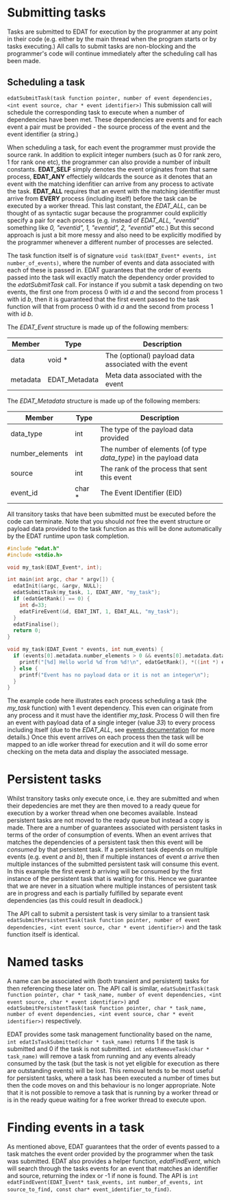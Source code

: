 # Submitting tasks

Tasks are submitted to EDAT for execution by the programmer at any point in their code (e.g. either by the main thread when the program starts or by tasks executing.) All calls to submit tasks are non-blocking and the programmer's code will continue immediately after the scheduling call has been made. 

## Scheduling a task
`edatSubmitTask(task function pointer, number of event dependencies, <int event source, char * event identifier>)` This submission call will schedule the corresponding task to execute when a number of dependencies have been met. These dependencies are events and for each event a pair must be provided - the source process of the event and the event identifier (a string.) 

When scheduling a task, for each event the programmer must provide the source rank. In addition to explicit integer numbers (such as 0 for rank zero, 1 for rank one etc), the programmer can also provide a number of inbuilt constants. __EDAT_SELF__ simply denotes the event originates from that same process, __EDAT_ANY__ effectiely wildcards the source as it denotes that an event with the matching idenfitier can arrive from any process to activate the task. __EDAT_ALL__ requires that an event with the matching identifier must arrive from __EVERY__ process (including itself) before the task can be executed by a worker thread. This last constant, the _EDAT_ALL_, can be thought of as syntactic sugar because the programmer could explicitly specify a pair for each process (e.g. instead of _EDAT_ALL, "eventid"_ something like _0, "eventid", 1, "eventid", 2, "eventid"_ etc.) But this second approach is just a bit more messy and also need to be explicitly modified by the programmer whenever a different number of processes are selected.

The task function itself is of signature `void task(EDAT_Event* events, int number_of_events)`, where the number of events and data associated with each of these is passed in. EDAT guarantees that the order of events passed into the task will exactly match the dependency order provided to the _edatSubmitTask_ call. For instance if you submit a task depending on two events, the first one from process 0 with id _a_ and the second from process 1 with id _b_, then it is guaranteed that the first event passed to the task function will that from process 0 with id _a_ and the second from process 1 with id _b_. 

The _EDAT_Event_ structure is made up of the following members:

Member | Type | Description
------ | ---- | -----------
data | void * | The (optional) payload data associated with the event
metadata | EDAT_Metadata | Meta data associated with the event

The _EDAT_Metadata_ structure is made up of the following members:

Member | Type | Description
------ | ---- | -----------
data_type | int | The type of the payload data provided
number_elements | int | The number of elements (of type _data_type_) in the payload data
source | int | The rank of the process that sent this event
event_id | char * | The Event IDentifier (EID)

All transitory tasks that have been submitted must be executed before the code can terminate. Note that you should *not* free the event structure or payload data provided to the task function as this will be done automatically by the EDAT runtime upon task completion.

```c
#include "edat.h"
#include <stdio.h>

void my_task(EDAT_Event*, int);

int main(int argc, char * argv[]) {
  edatInit(&argc, &argv, NULL);
  edatSubmitTask(my_task, 1, EDAT_ANY, "my_task");
  if (edatGetRank() == 0) {
    int d=33;
    edatFireEvent(&d, EDAT_INT, 1, EDAT_ALL, "my_task");
  }
  edatFinalise();
  return 0;
}

void my_task(EDAT_Event * events, int num_events) {
  if (events[0].metadata.number_elements > 0 && events[0].metadata.data_type == EDAT_INT) {
    printf("[%d] Hello world %d from %d!\n", edatGetRank(), *((int *) events[0].data), events[0].metadata.source);
  } else {
    printf("Event has no payload data or it is not an integer\n");
  }
}
```

The example code here illustrates each process scheduling a task (the _my_task_ function) with 1 event dependency. This even can originate from any process and it must have the identifier _my_task_. Process 0 will then fire an event with payload data of a single integer (value _33_) to every process including itself (due to the _EDAT_ALL_, see <a href="https://github.com/EPCCed/edat/blob/master/docs/events.md">events documentation</a> for more details.) Once this event arrives on each process then the task will be mapped to an idle worker thread for execution and it will do some error checking on the meta data and display the associated message.

# Persistent tasks
Whilst transitory tasks only execute once, i.e. they are submitted and when their depedencies are met they are then moved to a ready queue for execution by a worker thread when one becomes available. Instead persistent tasks are not moved to the ready queue but instead a copy is made. There are a number of guarantees associated with persistent tasks in terms of the order of consumption of events. When an event arrives that matches the dependencies of a persistent task then this event will be _consumed_ by that persistent task. If a persisitent task depends on multiple events (e.g. event _a_ and _b_), then if multiple instances of event _a_ arrive then multiple instances of the submitted persistent task will consume this event. In this example the first event _b_ arriving will be consumed by the first instance of the persistent task that is waiting for this. Hence we guarantee that we are never in a situation where multiple instances of persistent task are in progress and each is partially fulfilled by separate event dependencies (as this could result in deadlock.)  

The API call to submit a persistent task is very similar to a transient task `edatSubmitPersistentTask(task function pointer, number of event dependencies, <int event source, char * event identifier>)` and the task function itself is identical.

# Named tasks
A name can be associated with (both transient and persistent) tasks for then referencing these later on. The API call is similar, `edatSubmitTask(task function pointer, char * task_name, number of event dependencies, <int event source, char * event identifier>)` and `edatSubmitPersistentTask(task function pointer, char * task_name, number of event dependencies, <int event source, char * event identifier>)` respectively.

EDAT provides some task management functionality based on the name, `int edatIsTaskSubmitted(char * task_name)` returns 1 if the task is submitted and 0 if the task is not submitted. `int edatRemoveTask(char * task_name)` will remove a task from running and any events already consumed by the task (but the task is not yet eligible for execution as there are outstanding events) will be lost. This removal tends to be most useful for persistent tasks, where a task has been executed a number of times but then the code moves on and this behaviour is no longer appropriate. Note that it is not possible to remove a task that is running by a worker thread or is in the ready queue waiting for a free worker thread to execute upon. 

# Finding events in a task
As mentioned above, EDAT guarantees that the order of events passed to a task matches the event order provided by the programmer when the task was submitted. EDAT also provides a helper function, _edatFindEvent_, which will search through the tasks events for an event that matches an identifier and source, returning the index or -1 if none is found. The API is `int edatFindEvent(EDAT_Event* task_events, int number_of_events, int source_to_find, const char* event_identifier_to_find)`.  
